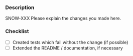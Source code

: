 ### Description

SNOW-XXX Please explain the changes you made here.

### Checklist
- [ ] Created tests which fail without the change (if possible)
- [ ] Extended the README / documentation, if necessary
